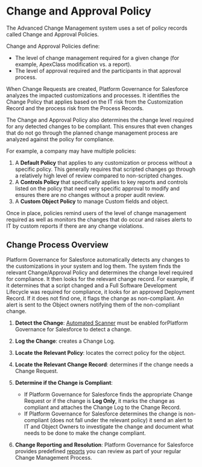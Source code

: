 # Change and Approval Policy

The Advanced Change Management system uses a set of policy records called Change and Approval
Policies.

Change and Approval Policies define:

- The level of change management required for a given change (for example, ApexClass modification
  vs. a report).
- The level of approval required and the participants in that approval process.

When Change Requests are created, Platform Governance for Salesforce analyzes the impacted
customizations and processes. It identifies the Change Policy that applies based on the IT risk from
the Customization Record and the process risk from the Process Records.

The Change and Approval Policy also determines the change level required for any detected changes to
be compliant. This ensures that even changes that do not go through the planned change management
process are analyzed against the policy for compliance.

For example, a company may have multiple policies:

1. A **Default Policy** that applies to any customization or process without a specific policy. This
   generally requires that scripted changes go through a relatively high level of review compared to
   non-scripted changes.
2. A **Controls Policy** that specifically applies to key reports and controls listed on the policy
   that need very specific approval to modify and ensures there are no changes without a proper
   audit review.
3. A **Custom Object Policy** to manage Custom fields and object.

Once in place, policies remind users of the level of change management required as well as monitors
the changes that do occur and raises alerts to IT by custom reports if there are any change
violations.

## Change Process Overview

Platform Governance for Salesforce automatically detects any changes to the customizations in your
system and log them. The system finds the relevant Change/Approval Policy and determines the change
level required for compliance. It then looks for the relevant change record. For example, if it
determines that a script changed and a Full Software Development Lifecycle was required for
compliance, it looks for an approved Deployment Record. If it does not find one, it flags the change
as non-compliant. An alert is sent to the Object owners notifying them of the non-compliant change.

1. **Detect the Change**: [Automated Scanner](/docs/platgovsalesforce/installing_strongpoint/setting_up_initial_scan.md)
   must be enabled forPlatform Governance for Salesforce to detect a change.
2. **Log the Change**: creates a Change Log.
3. **Locate the Relevant Policy**: locates the correct policy for the object.
4. **Locate the Relevant Change Record**: determines if the change needs a Change Request.
5. **Determine if the Change is Compliant**:

   - If Platform Governance for Salesforce finds the appropriate Change Request or if the change is
     **Log Only**, it marks the change as compliant and attaches the Change Log to the Change
     Record.
   - If Platform Governance for Salesforce determines the change is non-compliant (does not fall
     under the relevant policy) it send an alert to IT and Object Owners to investigate the change
     and document what needs to be done to make the change compliant.

6. **Change Reporting and Resolution**: Platform Governance for Salesforce provides predefined
   [reports](/docs/platgovsalesforce/change_management/change_management_reports.md) you can review as part of your regular Change Management
   Process.
